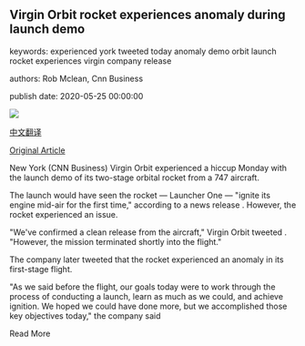 ## Virgin Orbit rocket experiences anomaly during launch demo

keywords: experienced york tweeted today anomaly demo orbit launch rocket experiences virgin company release

authors: Rob Mclean, Cnn Business

publish date: 2020-05-25 00:00:00

![](https://cdn.cnn.com/cnnnext/dam/assets/200525174007-virgin-orbit-super-tease.jpg)

[中文翻译](Virgin%20Orbit%20rocket%20experiences%20anomaly%20during%20launch%20demo_zh.md)

[Original Article](https://edition.cnn.com/2020/05/25/tech/virgin-orbit-launch-demo/index.html)

New York (CNN Business) Virgin Orbit experienced a hiccup Monday with the launch demo of its two-stage orbital rocket from a 747 aircraft.

The launch would have seen the rocket — Launcher One — "ignite its engine mid-air for the first time," according to a news release . However, the rocket experienced an issue.

"We've confirmed a clean release from the aircraft," Virgin Orbit tweeted . "However, the mission terminated shortly into the flight."

The company later tweeted that the rocket experienced an anomaly in its first-stage flight.

"As we said before the flight, our goals today were to work through the process of conducting a launch, learn as much as we could, and achieve ignition. We hoped we could have done more, but we accomplished those key objectives today," the company said

Read More
